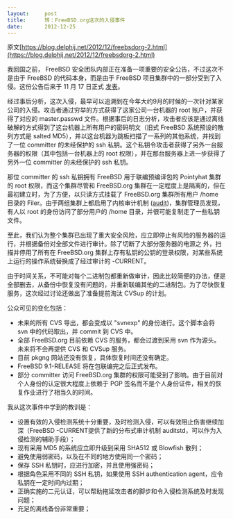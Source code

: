 ```yaml
---
layout:     post
title:      转：FreeBSD.org这次的入侵事件
date:       2012-12-25
---
```

原文[https://blog.delphij.net/2012/12/freebsdorg-2.html](https://blog.delphij.net/2012/12/freebsdorg-2.html)

我回国之前， FreeBSD 安全团队内部正在准备一项重要的安全公告，不过这次不是由于 FreeBSD 的代码本身，而是由于 FreeBSD 项目集群中的一部分受到了入侵。这份公告后来于 11 月 17 日正式 [发表](http://www.freebsd.org/news/2012-compromise.html)。

经过事后分析，这次入侵，最早可以追溯到在今年大约9月的时候的一次针对某家公司的入侵。攻击者通过穷举的方式获得了这家公司一台机器的 root 账户，并获得了对应的 master.passwd 文件。根据事后的日志分析，攻击者应该是通过离线破解的方式得到了这台机器上所有用户的密码明文（旧式 FreeBSD 系统预设的散列方式是 salted MD5），并以这台机器为跳板扫描了一系列的其他系统，并找到了一位 committer 的未经保护的 ssh 私钥。这个私钥令攻击者获得了另外一台服务器的权限（其中包括一台机器上的 root 权限），并在那台服务器上进一步获得了另外一位 committer 的未经保护的 ssh 私钥。

那位 committer 的 ssh 私钥拥有 FreeBSD 用于联编预编译包的 Pointyhat 集群的 root 权限，而这个集群尽管和 FreeBSD.org 集群在一定程度上是隔离的，但在最初建立时，为了方便，以只读方式挂载了 FreeBSD.org 集群所有用户 /home 目录的 Filer。由于两组集群上都启用了内核审计机制 ([audit](http://www.freebsd.org/doc/en_US.ISO8859-1/books/handbook/audit.html))，集群管理员发现，有人以 root 的身份访问了部分用户的 /home 目录，并很可能复制走了一些私钥文件。

至此，我们认为整个集群已出现了重大安全风险，应立即停止有风险的服务器的运行，并根据备份对全部文件进行审计。除了切断了大部分服务器的电源之 外，扫描并停用了所有在 FreeBSD.org 集群上存有私钥的公钥的登录权限，对某些系统上运行的操作系统替换成了经过审计的 -CURRENT。

由于时间关系，不可能对每个二进制包都重新做审计，因此比较简便的办法，便是全部删去，从备份中恢复没有问题的，并重新联编其他的二进制包。为了尽快恢复服务，这次经过讨论还做出了准备提前淘汰 CVSup 的计划。

公众可见的变化包括：

- 未来的所有 CVS 导出，都会变成以 "svnexp" 的身份进行。这个脚本会将 svn 中的代码取出，并 commit 到 CVS 中。
- 全部 FreeBSD.org 目前依赖 CVS 的服务，都会过渡到采用 svn 作为源头。未来将不会再提供 CVS 和 CVSup 服务。
- 目前 pkgng 网站还没有恢复，具体恢复时间还没有确定。
- FreeBSD 9.1-RELEASE 将在包联编完之后正式发布。
- 部分 committer 访问 FreeBSD.org 集群的权限可能受到了影响。由于目前对个人身份的认定很大程度上依赖于 PGP 签名而不是个人身份证件，相关的恢复作业进行了相当久的时间。

我从这次事件中学到的教训是：

- 设置有效的入侵检测系统十分重要，及时检测入侵，可以有效阻止伤害继续加深（FreeBSD -CURRENT提供了新的分布式审计机制 auditstd，可以作为入侵检测的辅助手段）；
- 现有采用 MD5 的系统应立即升级到采用 SHA512 或 Blowfish 散列；
- 避免使用弱密码，以及在不同的地方使用同一个密码；
- 保存 SSH 私钥时，应进行加密，并且使用强密码；
- 根据角色采用不同的 SSH 私钥，如果使用 SSH authentication agent，应令私钥在一定时间内过期；
- 正确实施的二元认证，可以帮助拖延攻击者的脚步和令入侵检测系统及时发现问题；
- 充足的离线备份非常重要；
